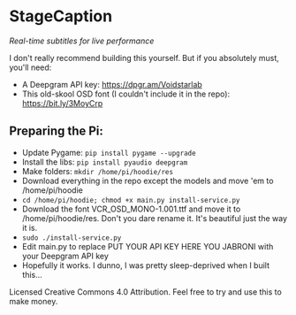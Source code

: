 # StageCaption
*Real-time subtitles for live performance*

I don't really recommend building this yourself. But if you absolutely must, you'll need:

* A Deepgram API key: https://dpgr.am/Voidstarlab
* This old-skool OSD font (I couldn't include it in the repo): https://bit.ly/3MoyCrp

## Preparing the Pi:

* Update Pygame: `pip install pygame --upgrade`
* Install the libs: `pip install pyaudio deepgram` 
* Make folders: `mkdir /home/pi/hoodie/res`
* Download everything in the repo except the models and move 'em to /home/pi/hoodie
* `cd /home/pi/hoodie; chmod +x main.py install-service.py`
* Download the font VCR_OSD_MONO-1.001.ttf and move it to /home/pi/hoodie/res. Don't you dare rename it. It's beautiful just the way it is.
* `sudo ./install-service.py`
* Edit main.py to replace PUT YOUR API KEY HERE YOU JABRONI with your Deepgram API key
* Hopefully it works. I dunno, I was pretty sleep-deprived when I built this...

Licensed Creative Commons 4.0 Attribution. Feel free to try and use this to make money.
